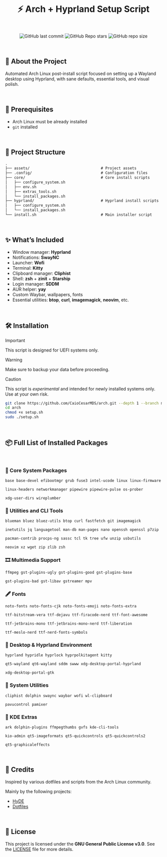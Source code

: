 <h1 align="center">⚡ Arch + Hyprland Setup Script</h1>

<br>

<div align=center>

![GitHub last commit](https://img.shields.io/github/last-commit/CaioCesarMDS/arch?style=for-the-badge&)
![GitHub Repo stars](https://img.shields.io/github/stars/CaioCesarMDS/arch?style=for-the-badge&)
![GitHub repo size](https://img.shields.io/github/repo-size/CaioCesarMDS/arch?style=for-the-badge&)

</div>

<br>

## 📌 About the Project

Automated Arch Linux post-install script focused on setting up a Wayland desktop using Hyprland, with sane defaults, essential tools, and visual polish.


<br>

## 📎 Prerequisites

- Arch Linux must be already installed
- `git` installed

<br>

## 📁 Project Structure

```txt
.
├── assets/                                # Project assets
├── .config/                               # Configuration files
├── core/                                  # Core install scripts
│   ├── configure_system.sh
│   ├── env.sh
│   ├── extras_tools.sh
│   └── install_packages.sh
├── hyprland/                              # Hyprland install scripts
│   ├── configure_system.sh
│   └── install_packages.sh
└── install.sh                             # Main installer script

```

<br>

## ✨ What’s Included

- Window manager: **Hyprland**
- Notifications: **SwayNC**
- Launcher: **Wofi**
- Terminal: **Kitty**
- Clipboard manager: **Cliphist**
- Shell: **zsh** + **zinit** + **Starship**
- Login manager: **SDDM**
- AUR helper: **yay**
- Custom Waybar, wallpapers, fonts
- Essential utilities: **btop**, **curl**, **imagemagick**, **neovim**, etc.

<br>

## 🛠️ Installation

> [!IMPORTANT]
>
> This script is designed for UEFI systems only.
>

> [!WARNING]
>
> Make sure to backup your data before proceeding.
>

> [!CAUTION]
>
> This script is <em>experimental</em> and intended for newly installed systems only. Use at your own risk.
>

```bash
git clone https://github.com/CaioCesarMDS/arch.git --depth 1 --branch main
cd arch
chmod +x setup.sh
sudo ./setup.sh
```

<br>

## 📦 Full List of Installed Packages

<br/>

### 🔧 Core System Packages

```
base base-devel efibootmgr grub fuse3 intel-ucode linux linux-firmware

linux-headers networkmanager pipewire pipewire-pulse os-prober

xdg-user-dirs wireplumber
```

### 🧰 Utilities and CLI Tools

```
blueman bluez bluez-utils btop curl fastfetch git imagemagick

inetutils jq languagetool man-db man-pages nano openssh openssl p7zip

pacman-contrib procps-ng sassc tcl tk tree ufw unzip usbutils

neovim xz wget zip zlib zsh
```

### 🎞️ Multimedia Support

```
ffmpeg gst-plugins-ugly gst-plugins-good gst-plugins-base

gst-plugins-bad gst-libav gstreamer mpv
```

### 🖋 Fonts

```
noto-fonts noto-fonts-cjk noto-fonts-emoji noto-fonts-extra

ttf-bitstream-vera ttf-dejavu ttf-firacode-nerd ttf-font-awesome

ttf-jetbrains-mono ttf-jetbrains-mono-nerd ttf-liberation

ttf-meslo-nerd ttf-nerd-fonts-symbols
```

### 🎨 Desktop & Hyprland Environment

```
hyprland hypridle hyprlock hyprpolkitagent kitty

qt5-wayland qt6-wayland sddm swww xdg-desktop-portal-hyprland

xdg-desktop-portal-gtk
```

### 🧩 System Utilities

```
cliphist dolphin swaync waybar wofi wl-clipboard

pavucontrol pamixer
```

### 🧰 KDE Extras

```
ark dolphin-plugins ffmpegthumbs gvfs kde-cli-tools

kio-admin qt5-imageformats qt5-quickcontrols qt5-quickcontrols2

qt5-graphicaleffects
```

<br>

## 🧠 Credits

<p>Inspired by various dotfiles and scripts from the Arch Linux community.</p>

<p>Mainly by the following projects:</p>

<ul>
    <li><a href="https://github.com/HyDE-Project/HyDE">HyDE</a></li>
    <li><a href="https://github.com/elifouts/Dotfiles">Dotfiles</a></li>
</ul>

<br>

## 📜 License

This project is licensed under the **GNU General Public License v3.0**.
See the [LICENSE](./LICENSE) file for more details.

